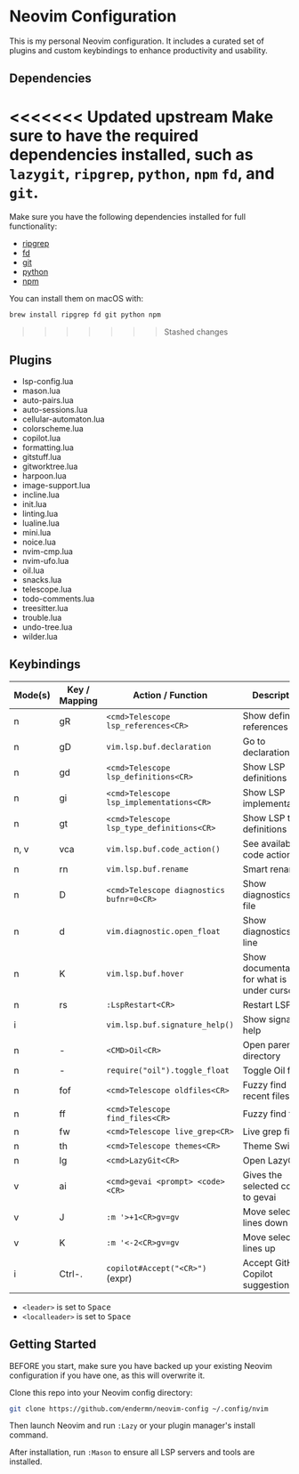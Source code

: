 
# Neovim Configuration

This is my personal Neovim configuration. It includes a curated set of plugins and custom keybindings to enhance productivity and usability.

## Dependencies
<<<<<<< Updated upstream
Make sure to have the required dependencies installed, such as `lazygit`, `ripgrep`, `python`, `npm` `fd`, and `git`.
=======
Make sure you have the following dependencies installed for full functionality:

- [ripgrep](https://github.com/BurntSushi/ripgrep)
- [fd](https://github.com/sharkdp/fd)
- [git](https://git-scm.com/)
- [python](https://www.python.org/)
- [npm](https://www.npmjs.com/)

You can install them on macOS with:
```sh
brew install ripgrep fd git python npm
```
>>>>>>> Stashed changes

## Plugins

- lsp-config.lua
- mason.lua
- auto-pairs.lua
- auto-sessions.lua
- cellular-automaton.lua
- colorscheme.lua
- copilot.lua
- formatting.lua
- gitstuff.lua
- gitworktree.lua
- harpoon.lua
- image-support.lua
- incline.lua
- init.lua
- linting.lua
- lualine.lua
- mini.lua
- noice.lua
- nvim-cmp.lua
- nvim-ufo.lua
- oil.lua
- snacks.lua
- telescope.lua
- todo-comments.lua
- treesitter.lua
- trouble.lua
- undo-tree.lua
- wilder.lua

## Keybindings

| Mode(s)      | Key / Mapping         | Action / Function                                      | Description                                  |
|--------------|-----------------------|--------------------------------------------------------|----------------------------------------------|
| n            | gR                    | `<cmd>Telescope lsp_references<CR>`                    | Show definition, references                  |
| n            | gD                    | `vim.lsp.buf.declaration`                              | Go to declaration                            |
| n            | gd                    | `<cmd>Telescope lsp_definitions<CR>`                   | Show LSP definitions                         |
| n            | gi                    | `<cmd>Telescope lsp_implementations<CR>`               | Show LSP implementations                     |
| n            | gt                    | `<cmd>Telescope lsp_type_definitions<CR>`              | Show LSP type definitions                    |
| n, v         | <leader>vca           | `vim.lsp.buf.code_action()`                            | See available code actions                   |
| n            | <leader>rn            | `vim.lsp.buf.rename`                                   | Smart rename                                 |
| n            | <leader>D             | `<cmd>Telescope diagnostics bufnr=0<CR>`               | Show diagnostics for file                    |
| n            | <leader>d             | `vim.diagnostic.open_float`                            | Show diagnostics for line                    |
| n            | K                     | `vim.lsp.buf.hover`                                    | Show documentation for what is under cursor  |
| n            | <leader>rs            | `:LspRestart<CR>`                                      | Restart LSP                                  |
| i            | <C-h>                 | `vim.lsp.buf.signature_help()`                         | Show signature help                          |
| n            | -                     | `<CMD>Oil<CR>`                                         | Open parent directory                        |
| n            | <leader>-             | `require("oil").toggle_float`                          | Toggle Oil float                             |
| n            | <leader>fof           | `<cmd>Telescope oldfiles<CR>`                          | Fuzzy find recent files                      |
| n            | <leader>ff            | `<cmd>Telescope find_files<CR>`                        | Fuzzy find files                             |
| n            | <leader>fw            | `<cmd>Telescope live_grep<CR>`                         | Live grep files                              |
| n            | <leader>th            | `<cmd>Telescope themes<CR>`                            | Theme Switcher                               |
| n            | <leader>lg            | `<cmd>LazyGit<CR>`                                     | Open LazyGit                                 |
| v            | <leader>ai            | `<cmd>gevai <prompt> <code><CR>`                       | Gives the selected code to gevai             |
| v            | J                     | `:m '>+1<CR>gv=gv`                                     | Move selected lines down                     |
| v            | K                     | `:m '<-2<CR>gv=gv`                                     | Move selected lines up                       |
| i            | Ctrl-.                | `copilot#Accept("<CR>")` (expr)                        | Accept GitHub Copilot suggestion             |

- `<leader>` is set to <kbd>Space</kbd>
- `<localleader>` is set to <kbd>Space</kbd>

## Getting Started

BEFORE you start, make sure you have backed up your existing Neovim configuration if you have one, as this will overwrite it.

Clone this repo into your Neovim config directory:

```sh
git clone https://github.com/endermn/neovim-config ~/.config/nvim
```

Then launch Neovim and run `:Lazy` or your plugin manager's install command.

After installation, run `:Mason` to ensure all LSP servers and tools are installed.

